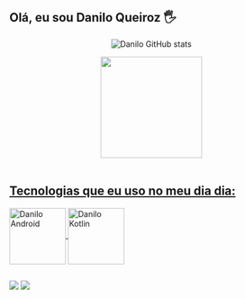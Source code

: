 ## Olá, eu sou Danilo Queiroz 🖐️
<div align="center">

![Danilo GitHub stats](https://github-readme-stats.vercel.app/api?username=daniloqueirooz&show_icons=true&theme=dark)
  <a href="https://github.com/daniloqueirooz">

  <img height="180em" src="https://github-readme-stats.vercel.app/api/top-langs/?username=daniloqueirooz&layout=compact&langs_count=7&theme=dark"/>
</div>
<div style="display: inline_block"><br>

## Tecnologias que eu uso no meu dia dia:
  
   <img align="center" alt="Danilo Android" height="100" width="100" src="https://cdn.jsdelivr.net/gh/devicons/devicon/icons/android/android-original-wordmark.svg">
   <img align="center" alt="Danilo Kotlin" height="100" width="100" src="https://cdn.jsdelivr.net/gh/devicons/devicon/icons/kotlin/kotlin-original-wordmark.svg">
  

          
 ##
</div>   
          
<div> 
  <a href = "mailto:danilodequeirozq@gmail.com"><img src="https://img.shields.io/badge/-Gmail-%23333?style=for-the-badge&logo=gmail&logoColor=white" target="_blank"></a>
  <a href="https://www.linkedin.com/in/daniloqueirozp/" target="_blank"><img src="https://img.shields.io/badge/-LinkedIn-%230077B5?style=for-the-badge&logo=linkedin&logoColor=white" target="_blank"></a> 
 
 
</div>
